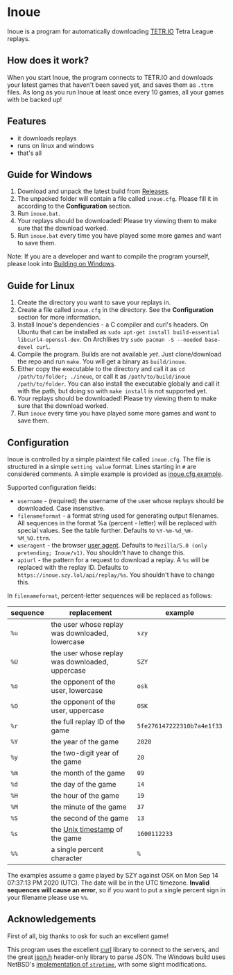 # Inoue

Inoue is a program for automatically downloading [TETR.IO](https://tetr.io) Tetra League replays.

## How does it work?

When you start Inoue, the program connects to TETR.IO and downloads your latest games that haven't been saved yet, and saves them as `.ttrm` files.
As long as you run Inoue at least once every 10 games, all your games with be backed up!

## Features

- it downloads replays
- runs on linux and windows
- that's all

## Guide for Windows

1. Download and unpack the latest build from [Releases](https://github.com/szymonszl/inoue/releases).
2. The unpacked folder will contain a file called `inoue.cfg`. Please fill it in according to the **Configuration** section.
3. Run `inoue.bat`.
4. Your replays should be downloaded! Please try viewing them to make sure that the download worked.
5. Run `inoue.bat` every time you have played some more games and want to save them.

Note: If you are a developer and want to compile the program yourself, please look into [Building on Windows](building_on_windows.md).

## Guide for Linux

1. Create the directory you want to save your replays in.
2. Create a file called `inoue.cfg` in the directory. See the **Configuration** section for more information.
3. Install Inoue's dependencies - a C compiler and curl's headers. On Ubuntu that can be installed as `sudo apt-get install build-essential libcurl4-openssl-dev`. On Archlikes try `sudo pacman -S --needed base-devel curl`.
4. Compile the program. Builds are not available *yet*. Just clone/download the repo and run `make`. You will get a binary as `build/inoue`.
5. Either copy the executable to the directory and call it as `cd /path/to/folder; ./inoue`, or call it as `/path/to/build/inoue /path/to/folder`. You can also install the executable globally and call it with the path, but doing so with `make install` is not supported yet.
6. Your replays should be downloaded! Please try viewing them to make sure that the download worked.
7. Run `inoue` every time you have played some more games and want to save them.

## Configuration

Inoue is controlled by a simple plaintext file called `inoue.cfg`. The file is structured in a simple `setting value` format.
Lines starting in `#` are considered comments. A simple example is provided as [inoue.cfg.example](inoue.cfg.example).

Supported configuration fields:
- `username` - (required) the username of the user whose replays should be downloaded. Case insensitive.
- `filenameformat` - a format string used for generating output filenames. All sequences in the format %a (percent - letter) will be replaced with special values. See the table further. Defaults to `%Y-%m-%d_%H-%M_%O.ttrm`.
- `useragent` - the browser [user agent](https://en.wikipedia.org/wiki/User_agent). Defaults to `Mozilla/5.0 (only pretending; Inoue/v1)`. You shouldn't have to change this.
- `apiurl` - the pattern for a request to download a replay. A `%s` will be replaced with the replay ID. Defaults to `https://inoue.szy.lol/api/replay/%s`. You shouldn't have to change this.

In `filenameformat`, percent-letter sequences will be replaced as follows:

| sequence | replacement                                                               | example                    |
|----------|---------------------------------------------------------------------------|----------------------------|
| `%u`     | the user whose replay was downloaded, lowercase                           | `szy`                      |
| `%U`     | the user whose replay was downloaded, uppercase                           | `SZY`                      |
| `%o`     | the opponent of the user, lowercase                                       | `osk`                      |
| `%O`     | the opponent of the user, uppercase                                       | `OSK`                      |
| `%r`     | the full replay ID of the game                                            | `5fe276147222310b7a4e1f33` |
| `%Y`     | the year of the game                                                      | `2020`                     |
| `%y`     | the two-digit year of the game                                            | `20`                       |
| `%m`     | the month of the game                                                     | `09`                       |
| `%d`     | the day of the game                                                       | `14`                       |
| `%H`     | the hour of the game                                                      | `19`                       |
| `%M`     | the minute of the game                                                    | `37`                       |
| `%S`     | the second of the game                                                    | `13`                       |
| `%s`     | the [Unix timestamp](https://en.wikipedia.org/wiki/Unix_time) of the game | `1600112233`               |
| `%%`     | a single percent character                                                | `%`                        |

The examples assume a game played by SZY against OSK on Mon Sep 14 07:37:13 PM 2020 (UTC). The date will be in the UTC timezone.
**Invalid sequences will cause an error**, so if you want to put a single percent sign in your filename please use `%%`.

## Acknowledgements

First of all, big thanks to osk for such an excellent game!

This program uses the excellent [curl](https://curl.se/) library to connect to the servers, and the great [json.h](https://github.com/sheredom/json.h) header-only library to parse JSON.
The Windows build uses NetBSD's [implementation of `strptime`](http://cvsweb.netbsd.org/bsdweb.cgi/src/lib/libc/time/strptime.c?rev=1.63&content-type=text/x-cvsweb-markup), with some slight modifications.
